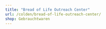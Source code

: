 ```yaml
---
title: "Bread of Life Outreach Center"
url: /colden/bread-of-life-outreach-center/
shop: Gebrauchtwaren
---
```

